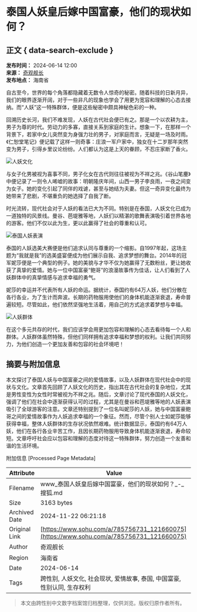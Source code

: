 # 泰国人妖皇后嫁中国富豪，他们的现状如何？

## 正文 { data-search-exclude }


**发布时间：** 2024-06-14 12:00  
**来源：** [奇观舰长](https://www.sohu.com/a/785756731_121660075?spm=smpc.content-abroad.content.1.1732256434964o1uUeyz)  
**发布地点：** 海南省

自古至今，世界的每个角落都隐藏着无数令人惊奇的秘密。随着科技的日新月异，我们的眼界逐渐开阔，对于一些非凡的现象也学会了用更为宽容和理解的心态去接纳。而“人妖”这一特殊群体，便是这些秘密中颇具神秘色彩的一种。

回溯历史长河，我们不难发现，人妖在古代社会便已有之。那是一个以农耕为主，男子为尊的时代。劳动力的多寡，直接关系到家庭的生计。想象一下，在那样一个背景下，若家中女儿突然变为身强力壮的男子，对家庭而言，无疑是一场及时雨。《仁恕堂笔记》便记载了这样一则奇事：庄浪一军户家中，独女在十二岁那年突然变为男子，引得乡里议论纷纷。人们都认为这是上天的眷顾，不忍庄家断了香火。

![人妖文化](//q9.itc.cn/images01/20240613/c0910a34f66c44e19d824af1fe777235.jpeg)

与女子化男被视为喜事不同，男子化女在古代则往往被视为不祥之兆。《谷山笔麈》中便记录了一则令人唏嘘的故事：明朝隆庆年间，山西一男子李良雨，一夜之间变为女子。她的变化引起了同伴的戏谑，甚至与她结为夫妻。但这一奇异变化最终为她带来了悲剧，不堪重负的她选择了自我了断。

时光流转，现代社会对于人妖的看法已大为不同。特别是在泰国，人妖文化已成为一道独特的风景线。曼谷、芭堤雅等地，人妖们以精湛的歌舞表演吸引着世界各地的游客。他们不仅以此为生，更以此赢得了社会的尊重和认可。

![泰国人妖表演](//q8.itc.cn/images01/20240613/30b3b7a393e0404ab3d537a374786b62.jpeg)

泰国的人妖选美大赛便是他们追求认同与尊重的一个缩影。自1997年起，这场主题为“我就是我”的选美盛宴便成为他们展示自我、追求梦想的舞台。2014年的冠军妮莎便是一个典型的例子。她的美貌与才华不仅为她赢得了无数粉丝，更让她收获了真挚的爱情。她与一位中国富豪“鲍哥”的浪漫故事传为佳话，让人们看到了人妖群体中的真挚情感与追求幸福的勇气。

妮莎的幸运并不代表所有人妖的命运。据统计，泰国约有64万人妖，他们分散在各行各业，为了生计而奔波。长期的药物服用使他们的身体机能逐渐衰退，寿命普遍较短。尽管如此，他们依然坚强地生活着，用自己的方式追求着梦想与幸福。

![人妖群体](//q0.itc.cn/images01/20240613/1ef67ee88bf640da8da140594e328647.jpeg)

在这个多元共存的时代，我们应该学会用更加包容和理解的心态去看待每一个人和群体。人妖群体虽然特殊，但他们同样拥有追求幸福和梦想的权利。让我们共同努力，为他们创造一个更加友善和包容的社会环境吧！

## 摘要与附加信息

<!-- tcd_abstract -->
本文探讨了泰国人妖与中国富豪之间的爱情故事，以及人妖群体在现代社会中的现状与文化。文章首先回顾了人妖文化的历史，指出其在古代社会的复杂地位，尤其是男性变性为女性时常被视为不祥之兆。随后，文章讨论了现代泰国的人妖文化，强调了他们在社会中逐渐获得认可的过程，尤其是在曼谷和芭堤雅等地的人妖表演吸引了全球游客的注意。文章还特别提到了一位名叫妮莎的人妖，她与中国富豪鲍哥之间的爱情故事作为人妖追求幸福的一个象征。然而，尽管个别人士如妮莎能够获得幸福，整体人妖群体的生存状况依然艰难。统计数据显示，泰国约有64万人妖，他们在各行各业辛苦工作，且因长期药物服用导致身体机能逐渐衰退，寿命较短。文章呼吁社会应以包容和理解的态度对待这一特殊群体，努力创造一个友善和谐的生活环境。
<!-- tcd_abstract_end -->

附加信息 [Processed Page Metadata]

| Attribute       | Value                                  |
|-----------------|----------------------------------------|
| Filename        | www_泰国人妖皇后嫁中国富豪，他们的现状如何？_-_搜狐.md                             |
| Size            | 3163 bytes                           |
| Archived Date   | 2024-11-22 06:21:18                             |
| Original Link   | [https://www.sohu.com/a/785756731_121660075](https://www.sohu.com/a/785756731_121660075)                       |
| Author          | 奇观舰长                               |
| Region          | 海南省                               |
| Date            | 2024-06-14                                 |
| Tags            | 跨性别, 人妖文化, 社会现状, 爱情故事, 泰国, 中国富豪, 性别认同, 生存权利                                 |
>
> 本文由跨性别中文数字档案馆归档整理，仅供浏览。版权归原作者所有。
>